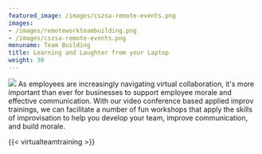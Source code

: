 ```yaml
---
featured_image: /images/cszsa-remote-events.png
images:
- /images/remoteworkteambuilding.png
- /images/cszsa-remote-events.png
menuname: Team Building
title: Learning and Laughter from your Laptop
weight: 30
---
```

![](/images/cszsa-remote-events.png)
As employees are increasingly navigating virtual collaboration, it's more important than ever for businesses to support employee morale and effective communication. With our video conference based applied improv trainings, we can facilitate a number of fun workshops that apply the skills of improvisation to help you develop your team, improve communication, and build morale.

{{< virtualteamtraining >}}
